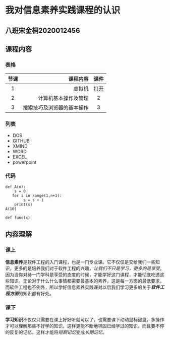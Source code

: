 # 我对信息素养实践课程的认识
## 八班宋金桐2020012456
## 课程内容
### 表格
| 节课 |                   课程内容 |                   课件                   |
| :--: | -------------------------: | :--------------------------------------: |
|  1   |                     虚拟机 | [打开](http://www.edu2act.cn/task/list/) |
|  2   |       计算机基本操作及管理 |                    2                     |
|  3   | 搜索技巧及浏览器的基本操作 |                    3                     |
### 列表
- DOS
- GITHUB
- XMIND
- WORD
- EXCEL
- powerpoint
### 代码
```
def A(n):
    s = 0
   for i in range(1,n+1):
        s = s + i
    print(s)
A(10)
```
`def func(x)`
## 内容理解
### 课上
   **信息素养**是软件工程的入门课程，也是一门专业课。它不仅仅是交给我们一些知识，更多的是培养我们对于软件工程的兴趣，*让我们不只是学习，更多的是享受*。因为当你对待一门学科是享受的态度的时候，才能学好这门课程，才能彻底吃透这些知识。无论对于什么什么事情都需要最基本的素养，这是每一方面的最低要求，而软件工程也不例外，所以学好信息素养实践课对以后我们学习更多的关于***软件工程方面***的知识都有好处。
### 课下
   **学习知识**不仅仅只需要在课上好好听就可以了，也需要课下动动鼠标键盘，多操作才可以理解那些不好学的知识，这样更能不断地巩固已经学过的知识。而且要不停的反复的记忆，这样才能将*短期记忆*变成*长期记忆*。
